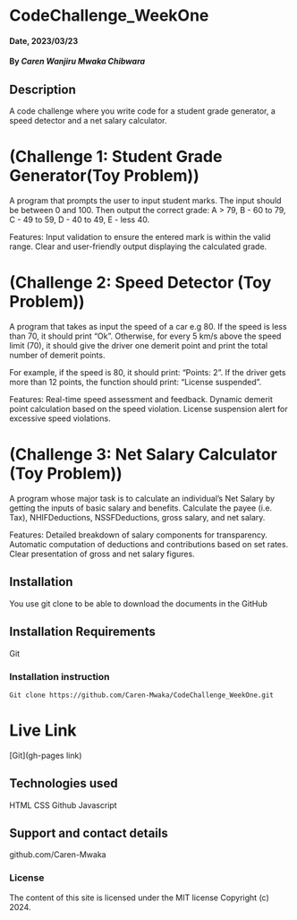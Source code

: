 # CodeChallenge_WeekOne

#### Date, 2023/03/23

#### By *Caren Wanjiru Mwaka Chibwara*

## Description
A code challenge where you write code for a student grade generator, a speed detector and a net salary calculator.

# (Challenge 1: Student Grade Generator(Toy Problem))
A program that prompts the user to input student marks. The input should be between 0 and 100. Then output the correct grade: 
A > 79, B - 60 to 79, C -  49 to 59, D - 40 to 49, E - less 40.

Features:
Input validation to ensure the entered mark is within the valid range.
Clear and user-friendly output displaying the calculated grade.

# (Challenge 2: Speed Detector (Toy Problem))
A program that takes as input the speed of a car e.g 80. If the speed is less than 70, it should print “Ok”. Otherwise, for every 5 km/s above the speed limit (70), it should give the driver one demerit point and print the total number of demerit points.

For example, if the speed is 80, it should print: “Points: 2”. If the driver gets more than 12 points, the function should print: “License suspended”.

Features:
Real-time speed assessment and feedback.
Dynamic demerit point calculation based on the speed violation.
License suspension alert for excessive speed violations.


# (Challenge 3: Net Salary Calculator (Toy Problem))
A program whose major task is to calculate an individual’s Net Salary by getting the inputs of basic salary and benefits. Calculate the payee (i.e. Tax), NHIFDeductions, NSSFDeductions, gross salary, and net salary. 

Features:
Detailed breakdown of salary components for transparency.
Automatic computation of deductions and contributions based on set rates.
Clear presentation of gross and net salary figures.


## Installation
You use git clone to be able to download the documents in the GitHub

## Installation Requirements
Git

### Installation instruction
```
Git clone https://github.com/Caren-Mwaka/CodeChallenge_WeekOne.git

```
# Live Link
[Git](gh-pages link)

## Technologies used
HTML
CSS
Github
Javascript

## Support and contact details
github.com/Caren-Mwaka

### License
The content of this site is licensed under the MIT license
Copyright (c) 2024.



















